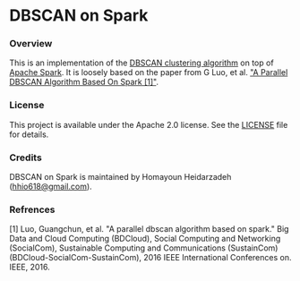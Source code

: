 # DBSCAN on Spark

### Overview

This is an implementation of the [DBSCAN clustering algorithm](http://en.wikipedia.org/wiki/DBSCAN) 
on top of [Apache Spark](http://spark.apache.org/). It is loosely based on the paper from G Luo, et al.
["A Parallel DBSCAN Algorithm Based On Spark [1]"](#ref1). 

### License

This project is available under the Apache 2.0 license. 
See the [LICENSE](LICENSE) file for details.


### Credits

DBSCAN on Spark is maintained by Homayoun Heidarzadeh (hhio618@gmail.com).


### Refrences<a name="ref1"></a>
[1] Luo, Guangchun, et al. "A parallel dbscan algorithm based on spark." Big Data and Cloud Computing (BDCloud), Social Computing and Networking (SocialCom), Sustainable Computing and Communications (SustainCom)(BDCloud-SocialCom-SustainCom), 2016 IEEE International Conferences on. IEEE, 2016.




